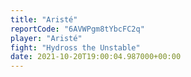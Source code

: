 ```yaml
---
title: "Aristé"
reportCode: "6AVWPgm8tYbcFC2q"
player: "Aristé"
fight: "Hydross the Unstable"
date: 2021-10-20T19:00:04.987000+00:00
---
```

